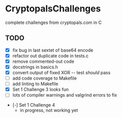 # CryptopalsChallenges
complete challenges from cryptopals.com in C

## TODO
* [x] fix bug in last sextet of base64 encode
* [x] refactor out duplicate code in tests.c
* [x] remove commented-out code
* [x] docstrings in basics.h
* [x] convert output of fixed XOR -- test *should* pass
* [ ] add code coverage to Makefile
* [ ] add linting to Makefile
* [x] Set 1 Challenge 3 looks fun
* [ ] lots of compiler warnings and valgrind errors to fix
* [-] Set 1 Challenge 4
    - in progress, not working yet 
